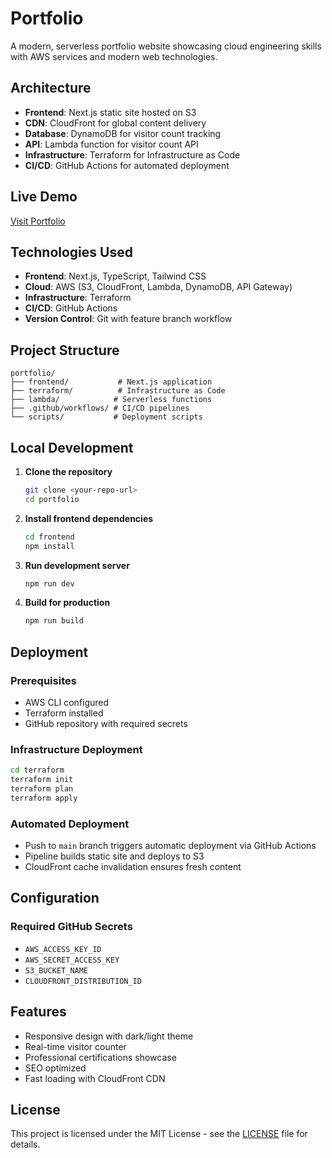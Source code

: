 # Portfolio

A modern, serverless portfolio website showcasing cloud engineering skills with AWS services and modern web technologies.

## Architecture

- **Frontend**: Next.js static site hosted on S3
- **CDN**: CloudFront for global content delivery
- **Database**: DynamoDB for visitor count tracking
- **API**: Lambda function for visitor count API
- **Infrastructure**: Terraform for Infrastructure as Code
- **CI/CD**: GitHub Actions for automated deployment

## Live Demo

[Visit Portfolio](https://www.viveksubraveti.com)

## Technologies Used

- **Frontend**: Next.js, TypeScript, Tailwind CSS
- **Cloud**: AWS (S3, CloudFront, Lambda, DynamoDB, API Gateway)
- **Infrastructure**: Terraform
- **CI/CD**: GitHub Actions
- **Version Control**: Git with feature branch workflow

## Project Structure

```
portfolio/
├── frontend/           # Next.js application
├── terraform/          # Infrastructure as Code
├── lambda/            # Serverless functions
├── .github/workflows/ # CI/CD pipelines
└── scripts/           # Deployment scripts
```

## Local Development

1. **Clone the repository**

   ```bash
   git clone <your-repo-url>
   cd portfolio
   ```

2. **Install frontend dependencies**

   ```bash
   cd frontend
   npm install
   ```

3. **Run development server**

   ```bash
   npm run dev
   ```

4. **Build for production**
   ```bash
   npm run build
   ```

## Deployment

### Prerequisites

- AWS CLI configured
- Terraform installed
- GitHub repository with required secrets

### Infrastructure Deployment

```bash
cd terraform
terraform init
terraform plan
terraform apply
```

### Automated Deployment

- Push to `main` branch triggers automatic deployment via GitHub Actions
- Pipeline builds static site and deploys to S3
- CloudFront cache invalidation ensures fresh content

## Configuration

### Required GitHub Secrets

- `AWS_ACCESS_KEY_ID`
- `AWS_SECRET_ACCESS_KEY`
- `S3_BUCKET_NAME`
- `CLOUDFRONT_DISTRIBUTION_ID`

## Features

- Responsive design with dark/light theme
- Real-time visitor counter
- Professional certifications showcase
- SEO optimized
- Fast loading with CloudFront CDN

## License

This project is licensed under the MIT License - see the [LICENSE](LICENSE) file for details.
